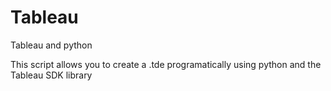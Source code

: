 # Tableau
Tableau and python

This script allows you to create a .tde programatically using python and the Tableau SDK library


